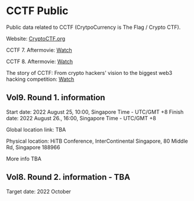# CCTF Public
Public data related to CCTF (CrytpoCurrency is The Flag / Crypto CTF).

Website: [CryptoCTF.org](https://cryptoctf.org/)

CCTF 7. Aftermovie: [Watch](https://www.youtube.com/watch?v=RpLoED1mJYM)

CCTF 8. Aftermovie: [Watch](https://www.youtube.com/watch?v=AXD2Z-muV9g)

The story of CCTF: From crypto hackers' vision to the biggest web3 hacking competition: [Watch](https://www.youtube.com/watch?v=gdD73HAVofU)

## Vol9. Round 1. information

Start date: 2022 August 25, 10:00, Singapore Time - UTC/GMT +8
Finish date: 2022 August 26., 16:00, Singapore Time - UTC/GMT +8

Global location link: TBA 

Physical location: HiTB Conference, InterContinental Singapore, 80 Middle Rd, Singapore 188966

More info TBA


## Vol8. Round 2. information - TBA

Target date: 2022 October
